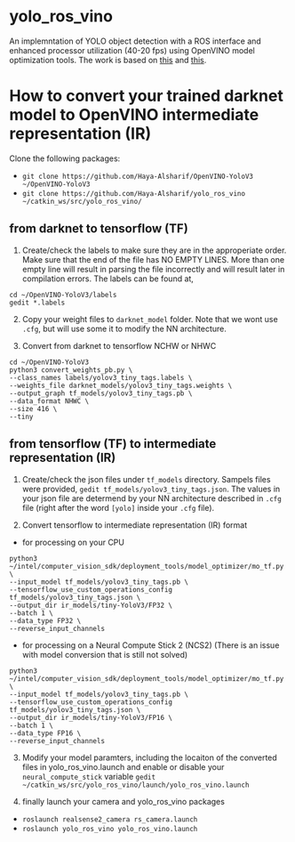# yolo_ros_vino

An implemntation of YOLO object detection with a ROS interface and enhanced processor utilization (40-20 fps) using OpenVINO model optimization tools. The work is based on [this](https://github.com/PINTO0309/OpenVINO-YoloV3) and [this](
https://github.com/leggedrobotics/darknet_ros).



# How to convert your trained darknet model to OpenVINO  intermediate representation (IR)
Clone the following packages:
- `git clone https://github.com/Haya-Alsharif/OpenVINO-YoloV3 ~/OpenVINO-YoloV3`
- `git clone https://github.com/Haya-Alsharif/yolo_ros_vino ~/catkin_ws/src/yolo_ros_vino/`

## from darknet to tensorflow (TF)
1) Create/check the labels to make sure they are in the approperiate order. Make sure that the end of the file has NO EMPTY LINES. More than one empty line will result in parsing the file incorrectly and will result later in compilation errors. The labels can be found at,
```
cd ~/OpenVINO-YoloV3/labels
gedit *.labels
```

2) Copy your weight files to `darknet_model` folder. Note that we wont use `.cfg`, but will use some it to modify the NN architecture. 

3) Convert from darknet to tensorflow NCHW or NHWC
```
cd ~/OpenVINO-YoloV3
python3 convert_weights_pb.py \
--class_names labels/yolov3_tiny_tags.labels \
--weights_file darknet_models/yolov3_tiny_tags.weights \
--output_graph tf_models/yolov3_tiny_tags.pb \
--data_format NHWC \
--size 416 \
--tiny
```

## from tensorflow (TF) to intermediate representation (IR)
1) Create/check the json files under `tf_models` directory. Sampels files were provided, `gedit tf_models/yolov3_tiny_tags.json`. The values in your json file are determend by your NN architecture described in `.cfg` file (right after the word `[yolo]` inside your `.cfg` file). 

2) Convert tensorflow to intermediate representation (IR) format

- for processing on your CPU
```
python3 ~/intel/computer_vision_sdk/deployment_tools/model_optimizer/mo_tf.py \
--input_model tf_models/yolov3_tiny_tags.pb \
--tensorflow_use_custom_operations_config tf_models/yolov3_tiny_tags.json \
--output_dir ir_models/tiny-YoloV3/FP32 \
--batch 1 \
--data_type FP32 \
--reverse_input_channels
```

- for processing on a Neural Compute Stick 2 (NCS2) (There is an issue with model conversion that is still not solved)
```
python3 ~/intel/computer_vision_sdk/deployment_tools/model_optimizer/mo_tf.py \
--input_model tf_models/yolov3_tiny_tags.pb \
--tensorflow_use_custom_operations_config tf_models/yolov3_tiny_tags.json \
--output_dir ir_models/tiny-YoloV3/FP16 \
--batch 1 \
--data_type FP16 \
--reverse_input_channels
```

3) Modify your model paramters, including the locaiton of the converted files in yolo_ros_vino.launch and enable or disable your `neural_compute_stick` variable 
`gedit ~/catkin_ws/src/yolo_ros_vino/launch/yolo_ros_vino.launch`

4) finally launch your camera and yolo_ros_vino packages
- `roslaunch realsense2_camera rs_camera.launch`
- `roslaunch yolo_ros_vino yolo_ros_vino.launch`
